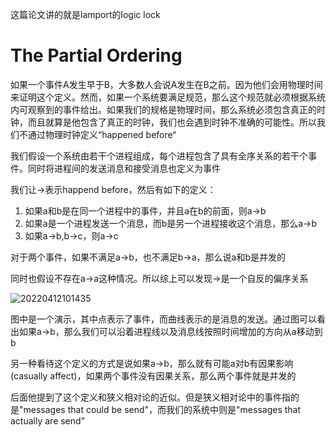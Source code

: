 这篇论文讲的就是lamport的logic lock

# The Partial Ordering

如果一个事件A发生早于B，大多数人会说A发生在B之前。因为他们会用物理时间来证明这个定义。然而，如果一个系统要满足规范，那么这个规范就必须根据系统内可观察到的事件给出。如果我们的规格是物理时间，那么系统必须包含真正的时钟，而且就算是他包含了真正的时钟，我们也会遇到时钟不准确的可能性。所以我们不通过物理时钟定义“happened before“

我们假设一个系统由若干个进程组成，每个进程包含了具有全序关系的若干个事件。同时将进程间的发送消息和接受消息也定义为事件

我们让->表示happend before，然后有如下的定义：
1. 如果a和b是在同一个进程中的事件，并且a在b的前面，则a->b
2. 如果a是一个进程发送一个消息，而b是另一个进程接收这个消息，那么a->b
3. 如果a->b,b->c，则a->c

对于两个事件，如果不满足a->b，也不满足b->a，那么说a和b是并发的

同时也假设不存在a->a这种情况。所以综上可以发现->是一个自反的偏序关系

![20220412101435](https://picsheep.oss-cn-beijing.aliyuncs.com/pic/20220412101435.png)

图中是一个演示，其中点表示了事件，而曲线表示的是消息的发送。通过图可以看出如果a->b，那么我们可以沿着进程线以及消息线按照时间增加的方向从a移动到b

另一种看待这个定义的方式是说如果a->b，那么就有可能a对b有因果影响(casually affect)，如果两个事件没有因果关系，那么两个事件就是并发的

后面他提到了这个定义和狭义相对论的近似。但是狭义相对论中的事件指的是"messages that could be send"，而我们的系统中则是"messages that actually are send"